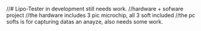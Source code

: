 //# Lipo-Tester in development
still needs work.
//hardware + sofware project
//the hardware includes 3 pic microchip, all 3 soft included 
//the pc softs is for capturing datas an anayze, also needs some work.
